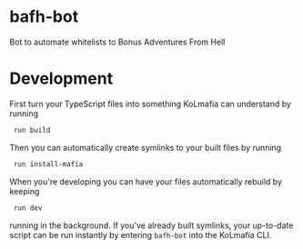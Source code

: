 # bafh-bot

Bot to automate whitelists to Bonus Adventures From Hell

# Development

First turn your TypeScript files into something KoLmafia can understand by running

```bash
 run build
```

Then you can automatically create symlinks to your built files by running

```bash
 run install-mafia
```

When you're developing you can have your files automatically rebuild by keeping

```bash
 run dev
```

running in the background. If you've already built symlinks, your up-to-date script can be run instantly by entering `bafh-bot` into the KoLmafia CLI.

